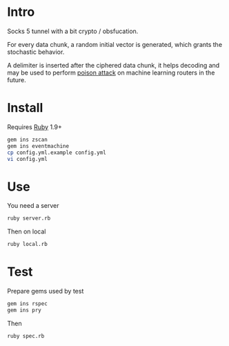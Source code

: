 # Intro

Socks 5 tunnel with a bit crypto / obsfucation.

For every data chunk, a random initial vector is generated, which grants the stochastic behavior.

A delimiter is inserted after the ciphered data chunk, it helps decoding and may be used to perform [poison attack](http://arxiv.org/pdf/1206.6389.pdf) on machine learning routers in the future.

# Install

Requires [Ruby](ruby-lang.org) 1.9+

```bash
gem ins zscan
gem ins eventmachine
cp config.yml.example config.yml
vi config.yml
```

# Use

You need a server

```bash
ruby server.rb
```

Then on local

```bash
ruby local.rb
```

# Test

Prepare gems used by test

```bash
gem ins rspec
gem ins pry
```

Then

```bash
ruby spec.rb
```
